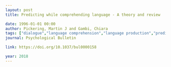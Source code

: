 ```yaml
---
layout: post
title: Predicting while comprehending language - A theory and review

date: 1996-01-01 00:00
author: Pickering, Martin J and Gambi, Chiara
tags: ["dialogue","language comprehension","language production","prediction"]
journal: Psychological Bulletin

link: https://doi.org/10.1037/bul0000158

year: 2018
---
```



